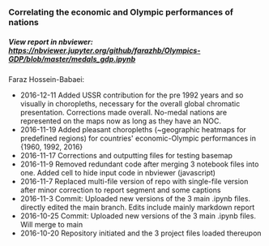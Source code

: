 ### Correlating the economic and Olympic performances of nations

##### View report in nbviewer: https://nbviewer.jupyter.org/github/farazhb/Olympics-GDP/blob/master/medals_gdp.ipynb

Faraz Hossein-Babaei:
- 2016-12-11 Added USSR contribution for the pre 1992 years and so visually in choropleths, necessary for the overall global chromatic presentation. Corrections made overall. No-medal nations are represented on the maps now as long as they have an NOC.
- 2016-11-19 Added pleasant choropleths (~geographic heatmaps for predefined regions) for countries' economic-Olympic performances in {1960, 1992, 2016}
- 2016-11-17 Corrections and outputting files for testing basemap
- 2016-11-9  Removed redundant code after merging 3 notebook files into one. Added cell to hide input code in nbviewer (javascript)
- 2016-11-7  Replaced multi-file version of repo with single-file version after minor correction to report segment and some captions
- 2016-11-3  Commit: Uploaded new versions of the 3 main .ipynb files. directly edited the main branch. Edits include mainly markdown report
- 2016-10-25 Commit: Uploaded new versions of the 3 main .ipynb files. Will merge to main
- 2016-10-20 Repository initiated and the 3 project files loaded thereupon
